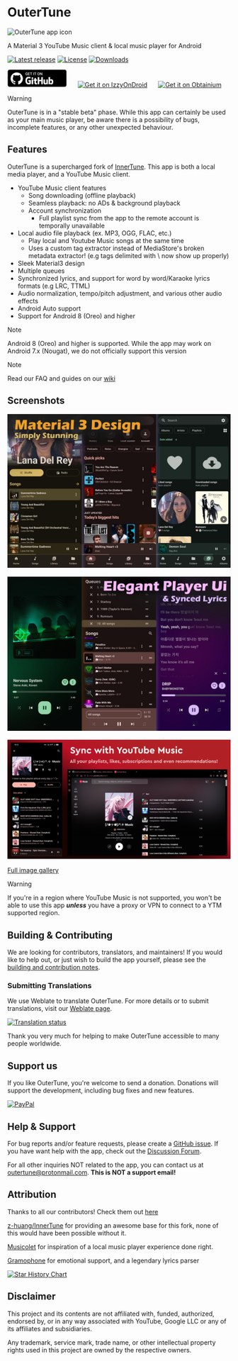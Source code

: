 # OuterTune

<img src="./assets/outertune.webp" height="88" alt="OuterTune app icon">

A Material 3 YouTube Music client & local music player for Android

[![Latest release](https://img.shields.io/github/v/release/OuterTune/OuterTune?include_prereleases)](https://github.com/OuterTune/OuterTune/releases)
[![License](https://img.shields.io/github/license/OuterTune/OuterTune)](https://www.gnu.org/licenses/gpl-3.0)
[![Downloads](https://img.shields.io/github/downloads/OuterTune/OuterTune/total)](https://github.com/OuterTune/OuterTune/releases)


<!-- use  "⠀⠀" for spacing -->
[<img src="assets/badge_github.png" alt="Get it on GitHub" height="40">](https://github.com/OuterTune/OuterTune/releases/latest)⠀⠀
[<img src="assets/IzzyOnDroidButtonGreyBorder.svg" alt="Get it on IzzyOnDroid" height="40">](https://apt.izzysoft.de/fdroid/index/apk/com.dd3boh.outertune)⠀⠀
[<img src="assets/badge_obtainium.png" alt="Get it on Obtainium" height="40">](https://apps.obtainium.imranr.dev/redirect?r=obtainium://app/%7B%22id%22%3A%22com.dd3boh.outertune%22%2C%22url%22%3A%22https%3A%2F%2Fgithub.com%2FDD3Boh%2FOuterTune%22%2C%22author%22%3A%22DD3Boh%22%2C%22name%22%3A%22OuterTune%22%2C%22preferredApkIndex%22%3A0%2C%22additionalSettings%22%3A%22%7B%5C%22includePrereleases%5C%22%3Afalse%2C%5C%22fallbackToOlderReleases%5C%22%3Atrue%2C%5C%22filterReleaseTitlesByRegEx%5C%22%3A%5C%22%5C%22%2C%5C%22filterReleaseNotesByRegEx%5C%22%3A%5C%22%5C%22%2C%5C%22verifyLatestTag%5C%22%3Afalse%2C%5C%22dontSortReleasesList%5C%22%3Afalse%2C%5C%22useLatestAssetDateAsReleaseDate%5C%22%3Afalse%2C%5C%22trackOnly%5C%22%3Afalse%2C%5C%22versionExtractionRegEx%5C%22%3A%5C%22%5C%22%2C%5C%22matchGroupToUse%5C%22%3A%5C%22%5C%22%2C%5C%22versionDetection%5C%22%3Atrue%2C%5C%22releaseDateAsVersion%5C%22%3Afalse%2C%5C%22useVersionCodeAsOSVersion%5C%22%3Afalse%2C%5C%22apkFilterRegEx%5C%22%3A%5C%22%5C%22%2C%5C%22invertAPKFilter%5C%22%3Afalse%2C%5C%22autoApkFilterByArch%5C%22%3Atrue%2C%5C%22appName%5C%22%3A%5C%22%5C%22%2C%5C%22shizukuPretendToBeGooglePlay%5C%22%3Afalse%2C%5C%22allowInsecure%5C%22%3Afalse%2C%5C%22exemptFromBackgroundUpdates%5C%22%3Afalse%2C%5C%22skipUpdateNotifications%5C%22%3Afalse%2C%5C%22about%5C%22%3A%5C%22A%20Material%203%20YouTube%20Music%20client%20%26%20local%20music%20player%20for%20Android%5C%22%7D%22%2C%22overrideSource%22%3A%22GitHub%22%7D)


> [!WARNING]
> OuterTune is in a "stable beta" phase. While this app can certainly be used as your main music player, be aware there is a possibility of bugs, incomplete features, or any other unexpected behaviour.

## Features

OuterTune is a supercharged fork of [InnerTune](https://github.com/z-huang/InnerTune). This app is both a local media player, and a YouTube Music client.

- YouTube Music client features
    - Song downloading (offline playback)
    - Seamless playback: no ADs & background playback
    - Account synchronization
        - Full playlist sync from the app to the remote account is temporally unavailable 
- Local audio file playback (ex. MP3, OGG, FLAC, etc.)
    - Play local and Youtube Music songs at the same time
    - Uses a custom tag extractor instead of MediaStore's broken metadata extractor! (e.g tags delimited with \\ now show up properly)
- Sleek Material3 design
- Multiple queues
- Synchronized lyrics, and support for word by word/Karaoke lyrics formats (e.g LRC, TTML)
- Audio normalization, tempo/pitch adjustment, and various other audio effects
- Android Auto support
- Support for Android 8 (Oreo) and higher

> [!NOTE]
> Android 8 (Oreo) and higher is supported. While the app may work on Android 7.x (Nougat), we do not officially support this version

> [!NOTE]
> Read our FAQ and guides on our [wiki](https://github.com/OuterTune/OuterTune/wiki/Frequently-Asked-Questions-(FAQ))


## Screenshots

<img src="./assets/main-interface.jpg" alt="Main player interface" />
<br/><br/>
<img src="./assets/player.jpg" alt="Player interface"/>
<br/><br/>
<img src="./assets/ytm-sync.jpg" alt="Sync with YouTube Music"/>

[Full image gallery](./assets/gallery)

> [!WARNING]
>
>If you're in a region where YouTube Music is not supported, you won't be able to use this app
***unless*** you have a proxy or VPN to connect to a YTM supported region.

## Building & Contributing

We are looking for contributors, translators, and maintainers! If you would like to help out, or just wish to build the
app yourself, please see the [building and contribution notes](./CONTRIBUTING.md).

### Submitting Translations

We use Weblate to translate OuterTune. For more details or to submit translations, visit our [Weblate page](https://hosted.weblate.org/projects/outertune/).

<a href="https://hosted.weblate.org/projects/outertune/">
<img src="https://hosted.weblate.org/widget/outertune/multi-auto.svg" alt="Translation status" />
</a>

Thank you very much for helping to make OuterTune accessible to many people worldwide.

## Support us

If you like OuterTune, you're welcome to send a donation. Donations will support the development,
including bug fixes and new features.

<a href="https://paypal.me/DD3Boh"><img src="./assets/paypal.png" alt="PayPal" height="60" ></a>

## Help & Support

For bug reports and/or feature requests, please create a [GitHub issue](https://github.com/OuterTune/OuterTune/issues).
If you have want help with the app, check out the [Discussion Forum](https://github.com/OuterTune/OuterTune/discussions).

For all other inquiries NOT related to the app, you can contact us at outertune@protonmail.com. **This is NOT a support email!**

## Attribution

Thanks to all our contributors! Check them out [here](https://github.com/OuterTune/OuterTune/graphs/contributors)

[z-huang/InnerTune](https://github.com/z-huang/InnerTune) for providing an awesome base for this fork, none of this
would have been possible without it.

[Musicolet](https://play.google.com/store/apps/details?id=in.krosbits.musicolet) for inspiration of a local music player
experience done right.

[Gramophone](https://github.com/FoedusProgramme/Gramophone) for emotional support, and a legendary lyrics parser

[![Star History Chart](https://api.star-history.com/svg?repos=outertune/outertune&type=Date)](https://www.star-history.com/#outertune/outertune&Date)

## Disclaimer

This project and its contents are not affiliated with, funded, authorized, endorsed by, or in any
way associated with YouTube, Google LLC or any of its affiliates and subsidiaries.

Any trademark, service mark, trade name, or other intellectual property rights used in this project
are owned by the respective owners.
